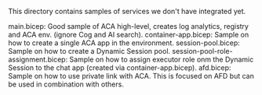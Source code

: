 This directory contains samples of services we don't have integrated yet.

main.bicep: Good sample of ACA high-level, creates log analytics, registry and ACA env. (ignore Cog and AI search).
container-app.bicep: Sample on how to create a single ACA app in the environment.
session-pool.bicep: Sample on how to create a Dynamic Session pool.
session-pool-role-assignment.bicep: Sample on how to assign executor role onm the Dynamic Session to the chat app (created via container-app.bicep).
afd.bicep: Sample on how to use private link with ACA. This is focused on AFD but can be used in combination with others.